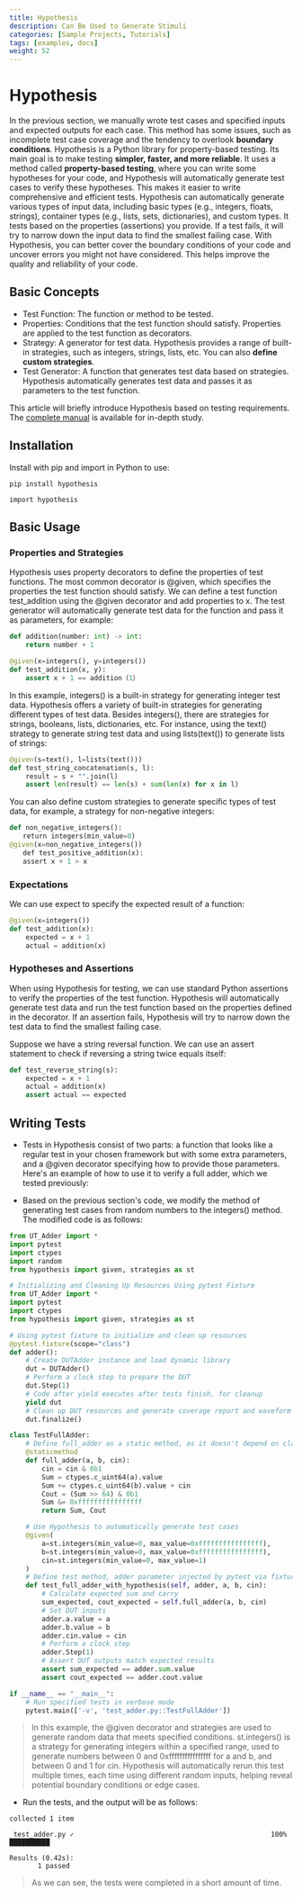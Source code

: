 ```yaml
---
title: Hypothesis
description: Can Be Used to Generate Stimuli
categories: [Sample Projects, Tutorials]
tags: [examples, docs]
weight: 52
---
```



#  Hypothesis
In the previous section, we manually wrote test cases and specified inputs and expected outputs for each case. This method has some issues, such as incomplete test case coverage and the tendency to overlook **boundary conditions**. Hypothesis is a Python library for property-based testing. Its main goal is to make testing **simpler, faster, and more reliable**. It uses a method called **property-based testing**, where you can write some hypotheses for your code, and Hypothesis will automatically generate test cases to verify these hypotheses. This makes it easier to write comprehensive and efficient tests. Hypothesis can automatically generate various types of input data, including basic types (e.g., integers, floats, strings), container types (e.g., lists, sets, dictionaries), and custom types. It tests based on the properties (assertions) you provide. If a test fails, it will try to narrow down the input data to find the smallest failing case. With Hypothesis, you can better cover the boundary conditions of your code and uncover errors you might not have considered. This helps improve the quality and reliability of your code.

## Basic Concepts
- Test Function: The function or method to be tested.
- Properties: Conditions that the test function should satisfy. Properties are applied to the test function as decorators.
- Strategy: A generator for test data. Hypothesis provides a range of built-in strategies, such as integers, strings, lists, etc. You can also **define custom strategies**.
- Test Generator: A function that generates test data based on strategies. Hypothesis automatically generates test data and passes it as parameters to the test function.

This article will briefly introduce Hypothesis based on testing requirements. The [complete manual](https://hypothesis.readthedocs.io/en/latest/) is available for in-depth study.

## Installation

Install with pip and import in Python to use:

```shell
pip install hypothesis

import hypothesis
```


## Basic Usage

### Properties and Strategies  
Hypothesis uses property decorators to define the properties of test functions. The most common decorator is @given, which specifies the properties the test function should satisfy.
We can define a test function test_addition using the @given decorator and add properties to x. The test generator will automatically generate test data for the function and pass it as parameters, for example:
```python
def addition(number: int) -> int:
    return number + 1

@given(x=integers(), y=integers())　　
def test_addition(x, y):　　   
	assert x + 1 == addition（1）
```
In this example, integers() is a built-in strategy for generating integer test data. Hypothesis offers a variety of built-in strategies for generating different types of test data. Besides integers(), there are strategies for strings, booleans, lists, dictionaries, etc. For instance, using the text() strategy to generate string test data and using lists(text()) to generate lists of strings:

```python
@given(s=text(), l=lists(text()))
def test_string_concatenation(s, l):　　   
	result = s + "".join(l)　　   
	assert len(result) == len(s) + sum(len(x) for x in l)
```

You can also define custom strategies to generate specific types of test data, for example, a strategy for non-negative integers:

```python
def non_negative_integers():
　　return integers(min_value=0)
@given(x=non_negative_integers())
　　def test_positive_addition(x):
　　assert x + 1 > x
```

### Expectations
We can use expect to specify the expected result of a function:
```python
@given(x=integers())
def test_addition(x):
    expected = x + 1
    actual = addition(x)
```
### Hypotheses and Assertions
When using Hypothesis for testing, we can use standard Python assertions to verify the properties of the test function. Hypothesis will automatically generate test data and run the test function based on the properties defined in the decorator. If an assertion fails, Hypothesis will try to narrow down the test data to find the smallest failing case.

Suppose we have a string reversal function. We can use an assert statement to check if reversing a string twice equals itself:
```python
def test_reverse_string(s):
    expected = x + 1
    actual = addition(x)
	assert actual == expected
```

## Writing Tests

- Tests in Hypothesis consist of two parts: a function that looks like a regular test in your chosen framework but with some extra parameters, and a @given decorator specifying how to provide those parameters. Here's an example of how to use it to verify a full adder, which we tested previously:

- Based on the previous section's code, we modify the method of generating test cases from random numbers to the integers() method. The modified code is as follows:

```python
from UT_Adder import *
import pytest
import ctypes
import random
from hypothesis import given, strategies as st

# Initializing and Cleaning Up Resources Using pytest Fixture
from UT_Adder import *
import pytest
import ctypes
from hypothesis import given, strategies as st

# Using pytest fixture to initialize and clean up resources
@pytest.fixture(scope="class")
def adder():
    # Create DUTAdder instance and load dynamic library
    dut = DUTAdder()
    # Perform a clock step to prepare the DUT
    dut.Step(1)
    # Code after yield executes after tests finish, for cleanup
    yield dut
    # Clean up DUT resources and generate coverage report and waveform
    dut.finalize()

class TestFullAdder:
    # Define full_adder as a static method, as it doesn't depend on class instance
    @staticmethod
    def full_adder(a, b, cin):
        cin = cin & 0b1
        Sum = ctypes.c_uint64(a).value
        Sum += ctypes.c_uint64(b).value + cin
        Cout = (Sum >> 64) & 0b1
        Sum &= 0xffffffffffffffff
        return Sum, Cout

    # Use Hypothesis to automatically generate test cases
    @given(
        a=st.integers(min_value=0, max_value=0xffffffffffffffff),
        b=st.integers(min_value=0, max_value=0xffffffffffffffff),
        cin=st.integers(min_value=0, max_value=1)
    )
    # Define test method, adder parameter injected by pytest via fixture
    def test_full_adder_with_hypothesis(self, adder, a, b, cin):
        # Calculate expected sum and carry
        sum_expected, cout_expected = self.full_adder(a, b, cin)
        # Set DUT inputs
        adder.a.value = a
        adder.b.value = b
        adder.cin.value = cin
        # Perform a clock step
        adder.Step(1)
        # Assert DUT outputs match expected results
        assert sum_expected == adder.sum.value
        assert cout_expected == adder.cout.value

if __name__ == "__main__":
    # Run specified tests in verbose mode
    pytest.main(['-v', 'test_adder.py::TestFullAdder'])

```
> In this example, the @given decorator and strategies are used to generate random data that meets specified conditions. st.integers() is a strategy for generating integers within a specified range, used to generate numbers between 0 and 0xffffffffffffffff for a and b, and between 0 and 1 for cin. Hypothesis will automatically rerun this test multiple times, each time using different random inputs, helping reveal potential boundary conditions or edge cases.
- Run the tests, and the output will be as follows:
```shell
collected 1 item                                                               

 test_adder.py ✓                                                 100% ██████████

Results (0.42s):
       1 passed
```
> As we can see, the tests were completed in a short amount of time.